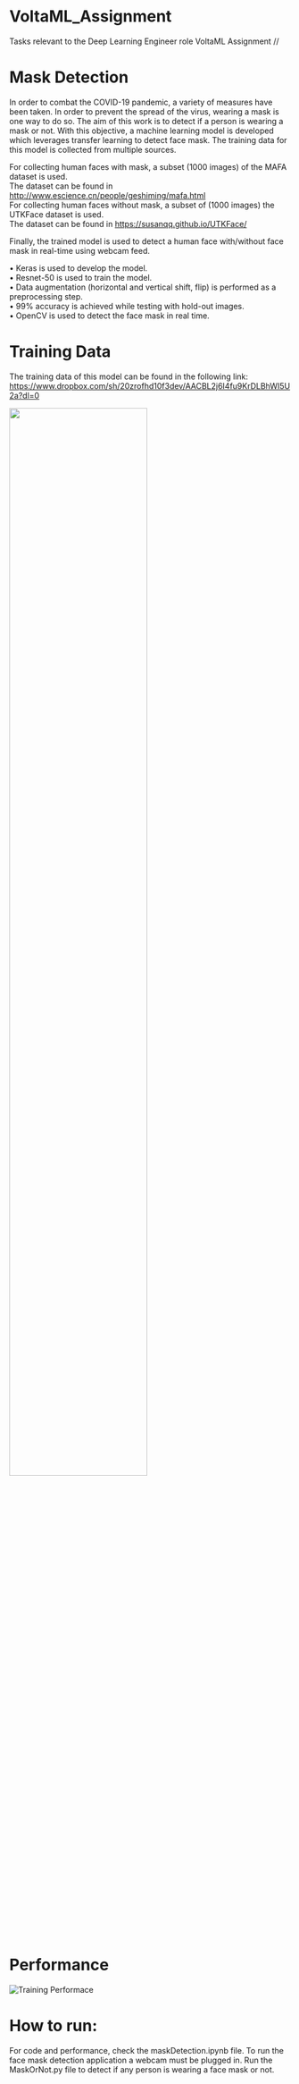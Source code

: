 # VoltaML_Assignment
Tasks relevant to the Deep Learning Engineer role VoltaML Assignment 
//
# Mask Detection
In order to combat the COVID-19 pandemic, a variety of measures have been taken. In order to prevent the spread of the virus, wearing a mask is one way to do so. 
The aim of this work is to detect if a person is wearing a mask or not. With this objective, a machine learning model is developed which leverages transfer learning to detect face mask. The training data for this model is collected from multiple sources. <br>

For collecting human faces with mask, a subset (1000 images) of the MAFA dataset is used.<br>
The dataset can be found in http://www.escience.cn/people/geshiming/mafa.html<br>
For collecting human faces without mask, a subset of (1000 images) the UTKFace dataset is used.<br>
The dataset can be found in https://susanqq.github.io/UTKFace/ <br>

Finally, the trained model is used to detect a human face with/without face mask in real-time using webcam feed.<br>

• Keras is used to develop the model. <br>
• Resnet-50 is used to train the model. <br>
• Data augmentation (horizontal and vertical shift, flip) is performed as a preprocessing step. <br>
• 99% accuracy is achieved while testing with hold-out images. <br>
• OpenCV is used to detect the face mask in real time.<br>

# Training Data
The training data of this model can be found in the following link:<br>
https://www.dropbox.com/sh/20zrofhd10f3dev/AACBL2j6I4fu9KrDLBhWI5U2a?dl=0

<img src="maskOrNoMask.gif" width="70%">

# Performance
![Training Performace](performance.PNG)

# How to run:
For code and performance, check the maskDetection.ipynb file. To run the face mask detection application a webcam must be plugged in. Run the MaskOrNot.py file to detect if any person is wearing a face mask or not.
